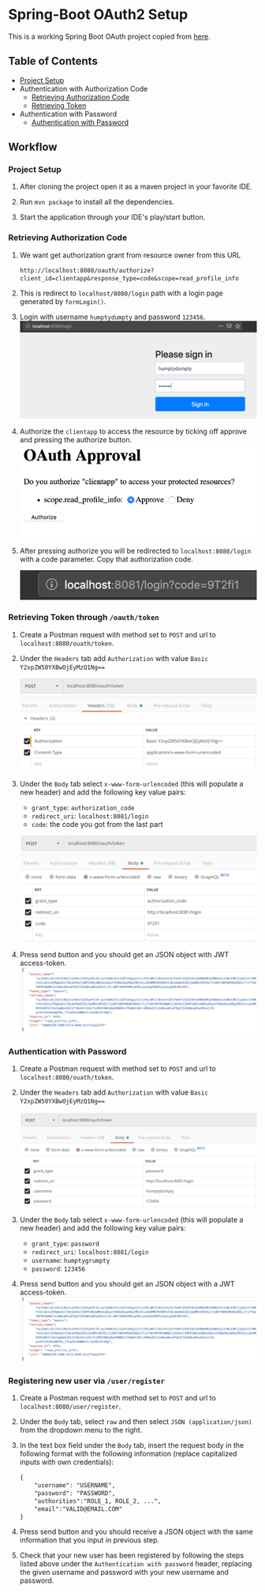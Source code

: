 # Spring-Boot OAuth2 Setup 

This is a working Spring Boot OAuth project copied from [here](https://howtodoinjava.com/spring5/security5/oauth2-auth-server/).

## Table of Contents
- [Project Setup](#project-setup)
- Authentication with Authorization Code
    - [Retrieving Authorization Code](#retrieving-authorization-code)
    - [Retrieving Token](#retrieving-token-through-oauthtoken)
- Authentication with Password
    - [Authentication with Password](#authentication-with-password)

## Workflow

### Project Setup
1. After cloning the project open it as a maven project in your favorite IDE.

2. Run `mvn package` to install all the dependencies.

3. Start the application through your IDE's play/start button.

### Retrieving Authorization Code
1. We want get authorization grant from resource owner from this URL 
    ```
    http://localhost:8080/oauth/authorize?client_id=clientapp&response_type=code&scope=read_profile_info
    ```
2. This is redirect to `localhost/8080/login` path with a login page generated by `formLogin()`.

3. Login with username `humptydumpty` and password `123456`. 
    ![Login Page](img/login-screen.png)

4. Authorize the `clientapp` to access the resource by ticking off approve and pressing the authorize button.
    ![Authorize Page](img/authorize-screen.png)

5. After pressing authorize you will be redirected to `localhost:8080/login` with a code parameter. Copy that authorization code.

    ![Authorization Code](img/auth-code.png)

### Retrieving Token through `/oauth/token`
1. Create a Postman request with method set to `POST` and url to `localhost:8080/ouath/token`.

2. Under the `Headers` tab add `Authorization` with value `Basic Y2xpZW50YXBwOjEyMzQ1Ng==`

    ![Postman Headers](img/postman-headers.png)

3. Under the `Body` tab select `x-www-form-urlencoded` (this will populate a new header) and add the following key value pairs:
    - `grant_type`: `authorization_code`
    - `redirect_uri`: `localhost:8081/login`
    - `code`: the code you got from the last part

    ![Postman Body](img/postman-body.png)

4. Press send button and you should get an JSON object with JWT access-token.
    ![Return Object](img/return-object.png)

### Authentication with Password
1. Create a Postman request with method set to `POST` and url to `localhost:8080/ouath/token`.

2. Under the `Headers` tab add `Authorization` with value `Basic Y2xpZW50YXBwOjEyMzQ1Ng==`

    ![Postman Headers](img/auth-password.png)

3. Under the `Body` tab select `x-www-form-urlencoded` (this will populate a new header) and add the following key value pairs:
    - `grant_type`: `password`
    - `redirect_uri`: `localhost:8081/login`
    - `username`: `humptygrumpty`
    - `password`: `123456`

4. Press send button and you should get an JSON object with a JWT access-token.
    ![Return Object](img/return-object.png)

### Registering new user via `/user/register`
1. Create a Postman request with method set to `POST` and url to `localhost:8080/user/register`.

2. Under the `Body` tab, select `raw` and then select `JSON (application/json)` from the dropdown menu to the right.

3. In the text box field under the `Body` tab, insert the request body in the following format with the following information (replace capitalized inputs with own credentials):
    ```
    {
        "username": "USERNAME",
        "password": "PASSWORD",
        "authorities":"ROLE_1, ROLE_2, ...",
        "email":"VALID@EMAIL.COM"
    }
    ```
4. Press send button and you should receive a JSON object with the same information that you input in previous step.

5. Check that your new user has been registered by following the steps listed above under the `Authentication with password` header, replacing the given username and password with your new username and password.